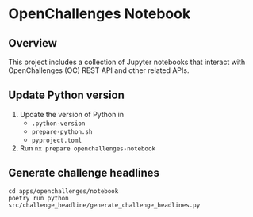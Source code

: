 # OpenChallenges Notebook

## Overview

This project includes a collection of Jupyter notebooks that interact with OpenChallenges (OC) REST
API and other related APIs.

## Update Python version

1. Update the version of Python in
   - `.python-version`
   - `prepare-python.sh`
   - `pyproject.toml`
2. Run `nx prepare openchallenges-notebook`

## Generate challenge headlines

```
cd apps/openchallenges/notebook
poetry run python src/challenge_headline/generate_challenge_headlines.py
```

